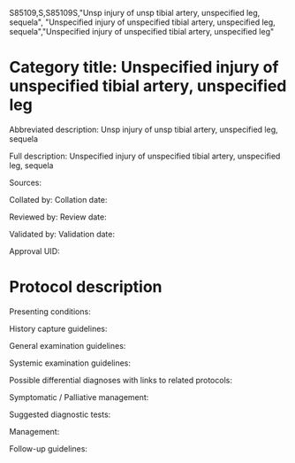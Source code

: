 S85109,S,S85109S,"Unsp injury of unsp tibial artery, unspecified leg, sequela", "Unspecified injury of unspecified tibial artery, unspecified leg, sequela","Unspecified injury of unspecified tibial artery, unspecified leg"
# Category title: Unspecified injury of unspecified tibial artery, unspecified leg

Abbreviated description: Unsp injury of unsp tibial artery, unspecified leg, sequela

Full description: Unspecified injury of unspecified tibial artery, unspecified leg, sequela

Sources:

Collated by:
Collation date:

Reviewed by:
Review date:

Validated by:
Validation date:

Approval UID:

# Protocol description

Presenting conditions:

History capture guidelines:

General examination guidelines:

Systemic examination guidelines:

Possible differential diagnoses with links to related protocols:

Symptomatic / Palliative management:

Suggested diagnostic tests:

Management:

Follow-up guidelines:
